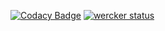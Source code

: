 [![Codacy Badge](https://api.codacy.com/project/badge/Grade/e4dc2be901264b0fb0bc933aa6a468e8)](https://app.codacy.com/app/juanesech/tureceta-backend?utm_source=github.com&utm_medium=referral&utm_content=juanesech/tureceta-backend&utm_campaign=badger)
[![wercker status](https://app.wercker.com/status/cabe07c62c96aadf9a7f66c8243b123b/m/master "wercker status")](https://app.wercker.com/project/byKey/cabe07c62c96aadf9a7f66c8243b123b)
